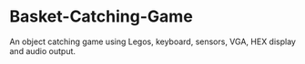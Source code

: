 # Basket-Catching-Game
An object catching game using Legos, keyboard, sensors, VGA, HEX display and audio output.
